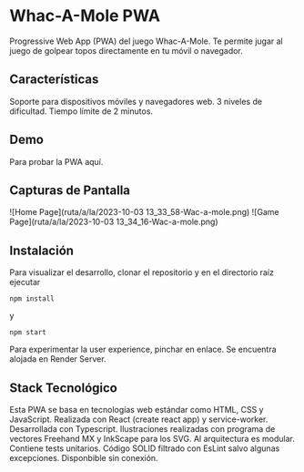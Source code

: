 # Whac-A-Mole PWA

Progressive Web App (PWA) del juego Whac-A-Mole. Te permite jugar al juego de golpear topos directamente en tu móvil o navegador.

## Características

Soporte para dispositivos móviles y navegadores web.
3 niveles de dificultad.
Tiempo límite de 2 minutos.

## Demo
Para probar la PWA aquí.

## Capturas de Pantalla

![Home Page](ruta/a/la/2023-10-03 13_33_58-Wac-a-mole.png)
![Game Page](ruta/a/la/2023-10-03 13_34_16-Wac-a-mole.png)




## Instalación
Para visualizar el desarrollo, clonar el repositorio y en el directorio raíz ejecutar

`` npm install ``

y

`` npm start ``

Para experimentar la user experience, pinchar en enlace. Se encuentra alojada en Render Server.


## Stack Tecnológico

Esta PWA se basa en tecnologías web estándar como HTML, CSS y JavaScript.
Realizada con React (create react app) y service-worker.
Desarrollada con Typescript.
Ilustraciones realizadas con programa de vectores Freehand MX y InkScape para los SVG.
Al arquitectura es modular.
Contiene tests unitarios.
Código SOLID filtrado con EsLint salvo algunas excepciones.
Disponbible sin conexión.